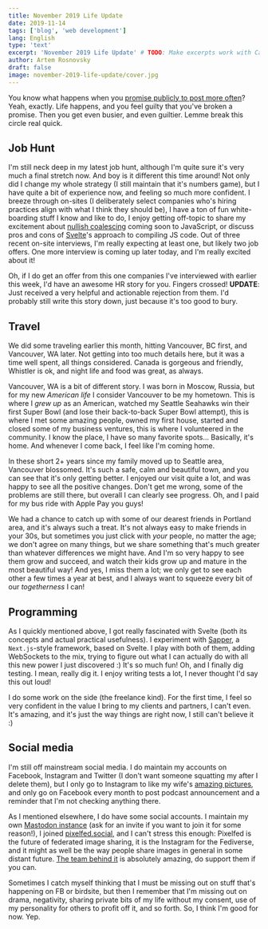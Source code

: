 ```yaml
---
title: November 2019 Life Update
date: 2019-11-14
tags: ['blog', 'web development']
lang: English
type: 'text'
excerpt: 'November 2019 Life Update' # TODO: Make excerpts work with Casper
author: Artem Rosnovsky
draft: false
image: november-2019-life-update/cover.jpg
---
```


You know what happens when you [promise publicly to post more often](/blog/2019/10/01/moving-forward/)? Yeah, exactly. Life happens, and you feel guilty that you've broken a promise. Then you get even busier, and even guiltier. Lemme break this circle real quick.

## Job Hunt

I'm still neck deep in my latest job hunt, although I'm quite sure it's very much a final stretch now. And boy is it different this time around! Not only did I change my whole strategy (I still maintain that it's numbers game), but I have quite a bit of experience now, and feeling so much more confident. I breeze through on-sites (I deliberately select companies who's hiring practices align with what I think they should be), I have a ton of fun white-boarding stuff I know and like to do, I enjoy getting off-topic to share my excitement about [nullish coalescing](https://github.com/tc39/proposal-nullish-coalescing) coming soon to JavaScript, or discuss pros and cons of [Svelte](https://svelte.dev)'s approach to compiling JS code. Out of three recent on-site interviews, I'm really expecting at least one, but likely two job offers. One more interview is coming up later today, and I'm really excited about it!

Oh, if I do get an offer from this one companies I've interviewed with earlier this week, I'd have an awesome HR story for you. Fingers crossed! **UPDATE**: Just received a very helpful and actionable rejection from them. I'd probably still write this story down, just because it's too good to bury.

## Travel

We did some traveling earlier this month, hitting Vancouver, BC first, and Vancouver, WA later. Not getting into too much details here, but it was a time well spent, all things considered. Canada is gorgeous and friendly, Whistler is ok, and night life and food was great, as always.

Vancouver, WA is a bit of different story. I was born in Moscow, Russia, but for my new _American life_ I consider Vancouver to be my hometown. This is where I _grew up_ as an American, watched my Seattle Seahawks win their first Super Bowl (and lose their back-to-back Super Bowl attempt), this is where I met some amazing people, owned my first house, started and closed some of my business ventures, this is where I volunteered in the community. I know the place, I have so many favorite spots... Basically, it's home. And whenever I come back, I feel like I'm coming home.

In these short 2+ years since my family moved up to Seattle area, Vancouver blossomed. It's such a safe, calm and beautiful town, and you can see that it's only getting better. I enjoyed our visit quite a lot, and was happy to see all the positive changes. Don't get me wrong, some of the problems are still there, but overall I can clearly see progress. Oh, and I paid for my bus ride with Apple Pay you guys!

We had a chance to catch up with some of our dearest friends in Portland area, and it's always such a treat. It's not always easy to make friends in your 30s, but sometimes you just click with _your_ people, no matter the age; we don't agree on many things, but we share something that's much greater than whatever differences we might have. And I'm so very happy to see them grow and succeed, and watch their kids grow up and mature in the most beautiful way! And yes, I miss them a lot; we only get to see each other a few times a year at best, and I always want to squeeze every bit of our _togetherness_ I can!

## Programming

As I quickly mentioned above, I got really fascinated with Svelte (both its concepts and actual practical usefulness). I experiment with [Sapper](https://sapper.svelte.dev), a `Next.js`-style framework, based on Svelte. I play with both of them, adding WebSockets to the mix, trying to figure out what I can actually do with all this new power I just discovered :) It's so much fun! Oh, and I finally dig testing. I mean, really dig it. I enjoy writing tests a lot, I never thought I'd say this out loud!

I do some work on the side (the freelance kind). For the first time, I feel so very confident in the value I bring to my clients and partners, I can't even. It's amazing, and it's just the way things are right now, I still can't believe it :)

## Social media

I'm still off mainstream social media. I do maintain my accounts on Facebook, Instagram and Twitter (I don't want someone squatting my after I delete them), but I only go to Instagram to like my wife's [amazing pictures](https://instagram.com/roshelen), and only go on Facebook every month to post podcast announcement and a reminder that I'm not checking anything there.

As I mentioned elsewhere, I do have some social accounts. I maintain my own [Mastodon instance](https://social.rosnovsky.us/) (ask for an invite if you want to join it for some reason!), I joined [pixelfed.social](https://pixelfed.social/rosnovsky), and I can't stress this enough: Pixelfed is the future of federated image sharing, it is the Instagram for the Fediverse, and it might as well be the way people share images in general in some distant future. [The team behind it](https://opencollective.com/pixelfed) is absolutely amazing, do support them if you can.

Sometimes I catch myself thinking that I must be missing out on stuff that's happening on FB or birdsite, but then I remember that I'm missing out on drama, negativity, sharing private bits of my life without my consent, use of my personality for others to profit off it, and so forth. So, I think I'm good for now. Yep.
